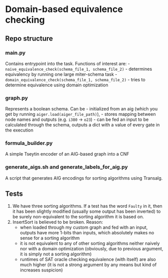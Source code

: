 # Domain-based equivalence checking

## Repo structure 

### main.py

Contains entrypoint into the task. Functions of interest are:
    - `naive_equivalence_check(schema_file_1, schema_file_2)` -
      determines equivalency by running one large miter-schema task
    - `domain_equivalence_check(schema_file_1, schema_file_2)` - 
      tries to determine equivalence using domain optimization

### graph.py

Represents a boolean schema. Can be 
    - initialized from an aig (which you get by running `aiger.load(aiger_file_path)`),
    - stores mapping between node names and outputs (e.g. `i380` -> `o23`)
    - can be fed an input to be calculated through the schema, outputs a dict with a value of every 
      gate in the execution

### formula_builder.py

A simple Tseytin encoder of an AIG-based graph into a CNF

### generate_aigs.sh and generate_labels_for_aig.py

A script that generates AIG encodings for sorting algorithms 
using Transalg.

## Tests

1. We have three sorting algorithms. If a test has the word `Faulty` in it, 
   then it has been slightly modified (usually some output has been inverted)
   to be surely non-equivalent to the sorting algorithm it is based on.
2. InsertSort is believed to be broken. Reason: 
    - when loaded through my custom graph and fed with an input, outputs have more 1-bits than inputs, 
      which absolutely makes no sense for a sorting algorithm
    - it is not equivalent to any of other sorting algorithms neither naively nor with a domain optimization
      (obviously, due to previous argument, it is simply not a sorting algorithm)
    - runtimes of SAT oracle checking equivalence (with itself) are also much higher (it is not a strong 
      argument by any means but kind of increases suspicion)
   
